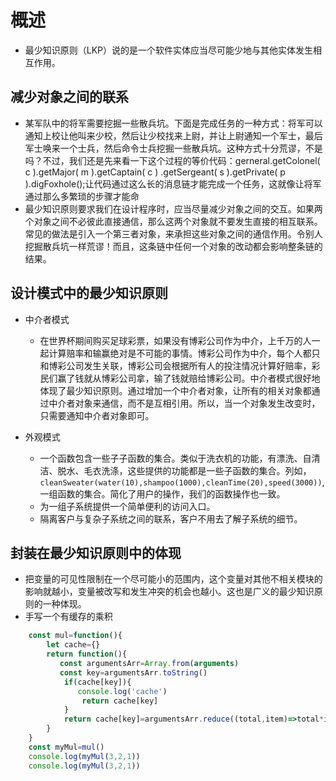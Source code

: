 # 概述

- 最少知识原则（LKP）说的是一个软件实体应当尽可能少地与其他实体发生相互作用。

## 减少对象之间的联系

- 某军队中的将军需要挖掘一些散兵坑。下面是完成任务的一种方式：将军可以通知上校让他叫来少校，然后让少校找来上尉，并让上尉通知一个军士，最后军士唤来一个士兵，然后命令士兵挖掘一些散兵坑。这种方式十分荒谬，不是吗？不过，我们还是先来看一下这个过程的等价代码：gerneral.getColonel( c ).getMajor( m ).getCaptain( c ) .getSergeant( s ).getPrivate( p ).digFoxhole();让代码通过这么长的消息链才能完成一个任务，这就像让将军通过那么多繁琐的步骤才能命
- 最少知识原则要求我们在设计程序时，应当尽量减少对象之间的交互。如果两个对象之间不必彼此直接通信，那么这两个对象就不要发生直接的相互联系。常见的做法是引入一个第三者对象，来承担这些对象之间的通信作用。令别人挖掘散兵坑一样荒谬！而且，这条链中任何一个对象的改动都会影响整条链的结果。

## 设计模式中的最少知识原则

- 中介者模式
  - 在世界杯期间购买足球彩票，如果没有博彩公司作为中介，上千万的人一起计算赔率和输赢绝对是不可能的事情。博彩公司作为中介，每个人都只和博彩公司发生关联，博彩公司会根据所有人的投注情况计算好赔率，彩民们赢了钱就从博彩公司拿，输了钱就赔给博彩公司。中介者模式很好地体现了最少知识原则。通过增加一个中介者对象，让所有的相关对象都通过中介者对象来通信，而不是互相引用。所以，当一个对象发生改变时，只需要通知中介者对象即可。

- 外观模式
  - 一个函数包含一些子子函数的集合。类似于洗衣机的功能，有漂洗、自清洁、脱水、毛衣洗涤，这些提供的功能都是一些子函数的集合。列如，`cleanSweater(water(10),shampoo(1000),cleanTime(20),speed(3000))`,一组函数的集合。简化了用户的操作，我们的函数操作也一致。
  - 为一组子系统提供一个简单便利的访问入口。
  - 隔离客户与复杂子系统之间的联系，客户不用去了解子系统的细节。

## 封装在最少知识原则中的体现

- 把变量的可见性限制在一个尽可能小的范围内，这个变量对其他不相关模块的影响就越小，变量被改写和发生冲突的机会也越小。这也是广义的最少知识原则的一种体现。
- 手写一个有缓存的乘积
  
```js
    const mul=function(){
        let cache={}
        return function(){
           const argumentsArr=Array.from(arguments)
           const key=argumentsArr.toString()
            if(cache[key]){
               console.log('cache')
                return cache[key]
            }
            return cache[key]=argumentsArr.reduce((total,item)=>total*item,1)
        }
    }
    const myMul=mul()
    console.log(myMul(3,2,1))
    console.log(myMul(3,2,1))
```
